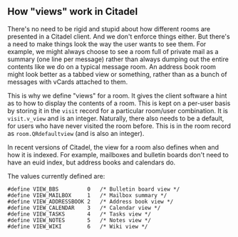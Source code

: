 How "views" work in Citadel
---------------------------
 
There's no need to be rigid and stupid about how different rooms are presented
in a Citadel client.  And we don't enforce things either.  But there's a need
to make things look the way the user wants to see them.  For example, we might
always choose to see a room full of private mail as a summary (one line per
message) rather than always dumping out the entire contents like we do on a
typical message room.  An address book room might look better as a tabbed view
or something, rather than as a bunch of messages with vCards attached to them.

This is why we define "views" for a room.  It gives the client software a
hint as to how to display the contents of a room.  This is kept on a per-user
basis by storing it in the `visit` record for a particular room/user
combination.  It is `visit.v_view` and is an integer.  Naturally, there also
needs to be a default, for users who have never visited the room before.  This
is in the room record as `room.QRdefaultview` (and is also an integer).
 
In recent versions of Citadel, the view for a room also defines when and how
it is indexed.  For example, mailboxes and bulletin boards don't need to have
an euid index, but address books and calendars do.
 
The values currently defined are:

    #define VIEW_BBS         0   /* Bulletin board view */
    #define VIEW_MAILBOX     1   /* Mailbox summary */
    #define VIEW_ADDRESSBOOK 2   /* Address book view */
    #define VIEW_CALENDAR    3   /* Calendar view */
    #define VIEW_TASKS       4   /* Tasks view */
    #define VIEW_NOTES       5   /* Notes view */
    #define VIEW_WIKI        6   /* Wiki view */

